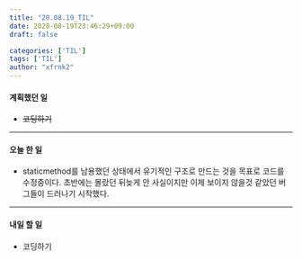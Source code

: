 ```yaml
---
title: "20.08.19_TIL"
date: 2020-08-19T23:46:29+09:00
draft: false

categories: ['TIL']
tags: ['TIL']
author: "xfrnk2"
---
```

#### 계획했던 일
+ ~~코딩하기~~
---  
#### 오늘 한 일
+ staticmethod를 남용했던 상태에서 유기적인 구조로 만드는 것을 목표로 코드를 수정중이다. 초반에는 몰랐던 뒤늦게 안 사실이지만 이제 보이지 않을것 같았던 버그들이 드러나기 시작했다.
---   
#### 내일 할 일 
+ 코딩하기